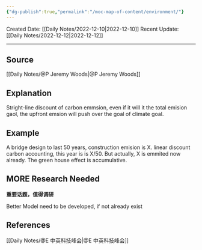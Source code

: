 ```yaml
---
{"dg-publish":true,"permalink":"/moc-map-of-content/environment/"}
---
```




<div class="transclusion internal-embed is-loaded"><div class="markdown-embed">





Created Date: [[Daily Notes/2022-12-10\|2022-12-10]]
Recent Update:  [[Daily Notes/2022-12-12\|2022-12-12]]

---

## Source
[[Daily Notes/@P Jeremy Woods\|@P Jeremy Woods]]

## Explanation
Stright-line discount of carbon emmsion, even if it will it the total emision gaol, the upfront emsion will push over the goal of climate goal.

## Example
A bridge design to last 50 years, construction emision is X. linear discount carbon accounting, this year is is X/50. But actually, X is emmited now already. The green house effect is accumulative. 

## MORE Research Needed
**重要话题，值得调研**

Better Model need to be developed, if not already exist



## References
[[Daily Notes/@E 中英科技峰会\|@E 中英科技峰会]]

</div></div>
